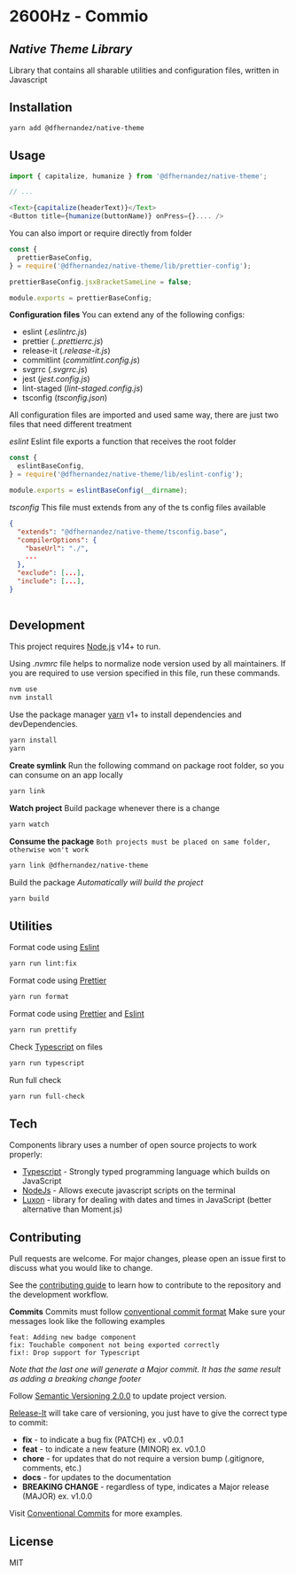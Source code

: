 # 2600Hz - Commio
## _Native Theme Library_

Library that contains all sharable utilities and configuration files, written in Javascript

## Installation

```sh
yarn add @dfhernandez/native-theme
```

## Usage

```js
import { capitalize, humanize } from '@dfhernandez/native-theme';

// ...

<Text>{capitalize(headerText)}</Text>
<Button title={humanize(buttonName)} onPress={}.... />
```

You can also import or require directly from folder

```js
const {
  prettierBaseConfig,
} = require('@dfhernandez/native-theme/lib/prettier-config');

prettierBaseConfig.jsxBracketSameLine = false;

module.exports = prettierBaseConfig;
```

**Configuration files**
You can extend any of the following configs:
- eslint (_.eslintrc.js_)
- prettier (_..prettierrc.js_)
- release-it (_.release-it.js_)
- commitlint (_commitlint.config.js_)
- svgrrc (_.svgrrc.js_)
- jest (_jest.config.js_)
- lint-staged (_lint-staged.config.js_)
- tsconfig (_tsconfig.json_)

All configuration files are imported and used same way, there are just two files that need different treatment

*eslint*
Eslint file exports a function that receives the root folder

```js
const {
  eslintBaseConfig,
} = require('@dfhernandez/native-theme/lib/eslint-config');

module.exports = eslintBaseConfig(__dirname);
```

*tsconfig*
This file must extends from any of the ts config files available
```json
{
  "extends": "@dfhernandez/native-theme/tsconfig.base",
  "compilerOptions": {
    "baseUrl": "./",
    ...
  },
  "exclude": [...],
  "include": [...],
}
  
```

## Development

This project requires [Node.js](https://nodejs.org/) v14+ to run.

Using *.nvmrc* file helps to normalize node version used by all maintainers.
If you are required to use version specified in this file, run these commands.

```bash
nvm use
nvm install
```

Use the package manager [yarn](https://yarnpkg.com/getting-started/install) v1+ to install dependencies and devDependencies.

```bash
yarn install
yarn
```

**Create symlink**
Run the following command on package root folder, so you can consume on an app locally

```bash
yarn link
```

**Watch project**
Build package whenever there is a change
```bash
yarn watch
```

**Consume the package**
`Both projects must be placed on same folder, otherwise won't work`
```bash
yarn link @dfhernandez/native-theme
```

Build the package
_Automatically will build the project_
```bash
yarn build
```

## Utilities

Format code using [Eslint](https://eslint.org/)

```bash
yarn run lint:fix
```

Format code using [Prettier](https://prettier.io/)
```bash
yarn run format
```

Format code using [Prettier](https://prettier.io/) and [Eslint](https://eslint.org/)
```bash
yarn run prettify
```

Check [Typescript](https://www.typescriptlang.org/docs/handbook/react.html) on files
```bash
yarn run typescript
```

Run full check
```bash
yarn run full-check
```

## Tech
Components library uses a number of open source projects to work properly:

- [Typescript](https://www.typescriptlang.org/docs/handbook/react.html) - Strongly typed programming language which builds on JavaScript
- [NodeJs](https://nodejs.org/es/) - Allows execute javascript scripts on the terminal
- [Luxon](https://moment.github.io/luxon/) - library for dealing with dates and times in JavaScript (better alternative than Moment.js)

## Contributing
Pull requests are welcome. For major changes, please open an issue first to discuss what you would like to change.

See the [contributing guide](CONTRIBUTING.md) to learn how to contribute to the repository and the development workflow.

**Commits**
Commits must follow [conventional commit format](https://conventionalcommits.org/)
Make sure your messages look like the following examples
```
feat: Adding new badge component
fix: Touchable component not being exported correctly
fix!: Drop support for Typescript
```
_Note that the last one will generate a Major commit. It has the same result as adding a breaking change footer_

Follow [Semantic Versioning 2.0.0](https://semver.org/) to update project version.

[Release-It](https://github.com/release-it/release-it) will take care of versioning, you just have to give the correct type to commit:

- **fix** - to indicate a bug fix (PATCH) ex . v0.0.1
- **feat** - to indicate a new feature (MINOR) ex. v0.1.0
- **chore** - for updates that do not require a version bump (.gitignore, comments, etc.)
- **docs** - for updates to the documentation
- **BREAKING CHANGE** - regardless of type, indicates a Major release (MAJOR) ex. v1.0.0

Visit [Conventional Commits](https://www.conventionalcommits.org/en/v1.0.0/) for more examples.

## License

MIT
